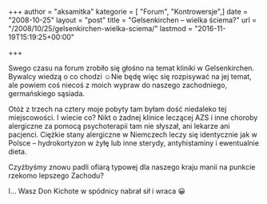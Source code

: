 +++
author = "aksamitka"
kategorie = [ "Forum", "Kontrowersje",]
date = "2008-10-25"
layout = "post"
title = "Gelsenkirchen – wielka ściema?"
url = "/2008/10/25/gelsenkirchen-wielka-sciema/"
lastmod = "2016-11-19T15:19:25+00:00"

+++

Swego czasu na forum zrobiło się głośno na temat kliniki w Gelsenkirchen. Bywalcy wiedzą o co chodzi  ☺️Nie będę więc się rozpisywać na jej temat, ale powiem coś niecoś z moich wypraw do naszego zachodniego, germańskiego sąsiada.

Otóż z trzech na cztery moje pobyty tam byłam dość niedaleko tej miejscowości. I wiecie co? Nikt o żadnej klinice leczącej AZS i inne choroby alergiczne za pomocą psychoterapii tam nie słyszał, ani lekarze ani pacjenci. Ciężkie stany alergiczne w Niemczech leczy się identycznie jak w Polsce &#8211; hydrokortyzon w żyłę lub inne sterydy, antyhistaminy i ewentualnie dieta.

Czyżbyśmy znowu padli ofiarą typowej dla naszego kraju manii na punkcie rzekomo lepszego Zachodu?

I&#8230; Wasz Don Kichote w spódnicy nabrał sił i wraca 😀